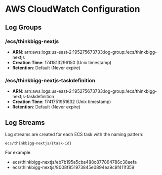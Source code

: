 # AWS CloudWatch Configuration

## Log Groups

### /ecs/thinkbigg-nextjs

- **ARN**: arn:aws:logs:us-east-2:195275673733:log-group:/ecs/thinkbigg-nextjs
- **Creation Time**: 1741813296150 (Unix timestamp)
- **Retention**: Default (Never expire)

### /ecs/thinkbigg-nextjs-taskdefinition

- **ARN**: arn:aws:logs:us-east-2:195275673733:log-group:/ecs/thinkbigg-nextjs-taskdefinition
- **Creation Time**: 1741751951632 (Unix timestamp)
- **Retention**: Default (Never expire)

## Log Streams

Log streams are created for each ECS task with the naming pattern:

```
ecs/thinkbigg-nextjs/{task-id}
```

For example:
- ecs/thinkbigg-nextjs/eb7b195e5cba488c877864786c38eefa
- ecs/thinkbigg-nextjs/8008f851973845e0894ea9c9f411f359
